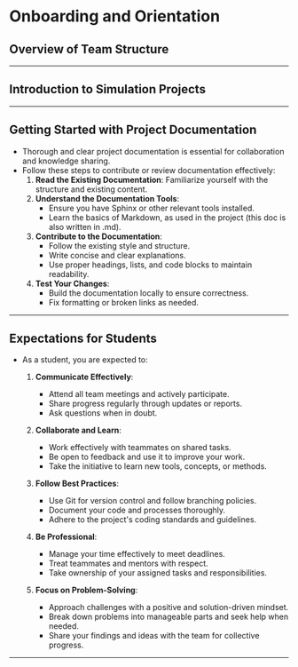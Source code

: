 # Onboarding and Orientation

## Overview of Team Structure
---
## Introduction to Simulation Projects
---
## Getting Started with Project Documentation
* Thorough and clear project documentation is essential for collaboration and knowledge sharing.
* Follow these steps to contribute or review documentation effectively:
  1. **Read the Existing Documentation**: Familiarize yourself with the structure and existing content.
  2. **Understand the Documentation Tools**:
     - Ensure you have Sphinx or other relevant tools installed.
     - Learn the basics of Markdown, as used in the project (this doc is also written in .md).
  3. **Contribute to the Documentation**:
     - Follow the existing style and structure.
     - Write concise and clear explanations.
     - Use proper headings, lists, and code blocks to maintain readability.
  4. **Test Your Changes**:
     - Build the documentation locally to ensure correctness.
     - Fix formatting or broken links as needed.
---
## Expectations for Students
* As a student, you are expected to:
  1. **Communicate Effectively**:
     - Attend all team meetings and actively participate.
     - Share progress regularly through updates or reports.
     - Ask questions when in doubt.

  2. **Collaborate and Learn**:
     - Work effectively with teammates on shared tasks.
     - Be open to feedback and use it to improve your work.
     - Take the initiative to learn new tools, concepts, or methods.

  3. **Follow Best Practices**:
     - Use Git for version control and follow branching policies.
     - Document your code and processes thoroughly.
     - Adhere to the project's coding standards and guidelines.

  4. **Be Professional**:
     - Manage your time effectively to meet deadlines.
     - Treat teammates and mentors with respect.
     - Take ownership of your assigned tasks and responsibilities.

  5. **Focus on Problem-Solving**:
     - Approach challenges with a positive and solution-driven mindset.
     - Break down problems into manageable parts and seek help when needed.
     - Share your findings and ideas with the team for collective progress.
---